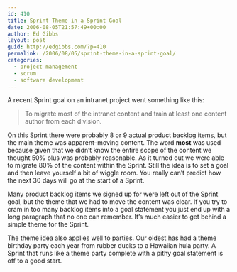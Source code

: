 ```yaml
---
id: 410
title: Sprint Theme in a Sprint Goal
date: 2006-08-05T21:57:49+00:00
author: Ed Gibbs
layout: post
guid: http://edgibbs.com/?p=410
permalink: /2006/08/05/sprint-theme-in-a-sprint-goal/
categories:
  - project management
  - scrum
  - software development
---
```

A recent Sprint goal on an intranet project went something like this:

> To migrate most of the intranet content and train at least one content author from each division.

On this Sprint there were probably 8 or 9 actual product backlog items, but the main theme was apparent&#8211;moving content. The word **most** was used because given that we didn&#8217;t know the entire scope of the content we thought 50% plus was probably reasonable. As it turned out we were able to migrate 80% of the content within the Sprint. Still the idea is to set a goal and then leave yourself a bit of wiggle room. You really can&#8217;t predict how the next 30 days will go at the start of a Sprint.

Many product backlog items we signed up for were left out of the Sprint goal, but the theme that we had to move the content was clear. If you try to cram in too many backlog items into a goal statement you just end up with a long paragraph that no one can remember. It&#8217;s much easier to get behind a simple theme for the Sprint.

The theme idea also applies well to parties. Our oldest has had a theme birthday party each year from rubber ducks to a Hawaiian hula party. A Sprint that runs like a theme party complete with a pithy goal statement is off to a good start.